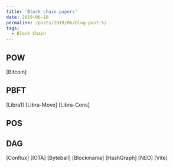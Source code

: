 ```yaml
---
title: 'Block chain papers' 
date: 2019-06-10
permalink: /posts/2019/06/blog-post-5/
tags:
  - Block Chain 
---
```


## POW

[Bitcoin]


## PBFT

[Libra1] [Libra-Move] [Libra-Cons] 

## POS

## DAG

[Conflux]
[IOTA]
[Byteball]
[Blockmania]
[HashGraph]
[NEO]
[Vite]
